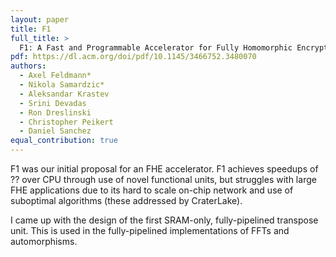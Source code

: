 ```yaml
---
layout: paper
title: F1
full_title: >
  F1: A Fast and Programmable Accelerator for Fully Homomorphic Encryption
pdf: https://dl.acm.org/doi/pdf/10.1145/3466752.3480070
authors:
  - Axel Feldmann*
  - Nikola Samardzic*
  - Aleksandar Krastev
  - Srini Devadas
  - Ron Dreslinski
  - Christopher Peikert
  - Daniel Sanchez
equal_contribution: true
---
```

F1 was our initial proposal for an FHE accelerator.
F1 achieves speedups of ?? over CPU through use of novel functional units, but
struggles with large FHE applications due to its hard to scale on-chip network
and use of suboptimal algorithms (these addressed by CraterLake).

I came up with the design of the first SRAM-only, fully-pipelined transpose
unit.
This is used in the fully-pipelined implementations of FFTs and automorphisms.

